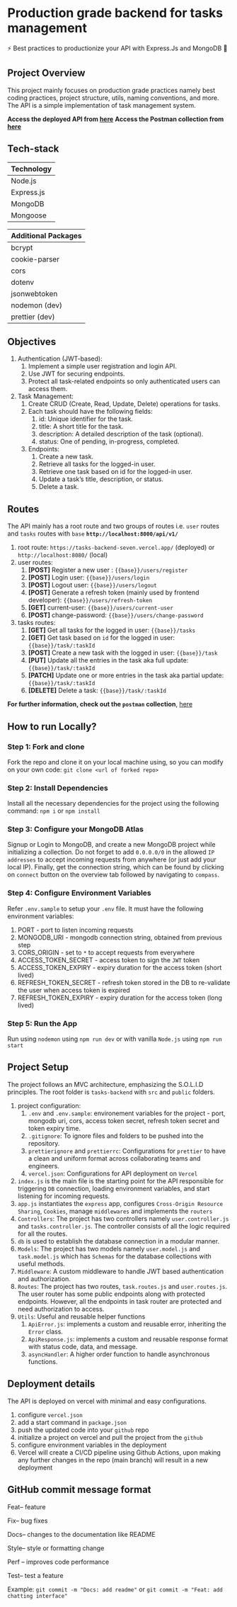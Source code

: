 # Production grade backend for tasks management

⚡ Best practices to productionize your API with Express.Js and MongoDB 💪

## Project Overview

This project mainly focuses on production grade practices namely best coding practices, project structure, utils, naming conventions, and more. The API is a simple implementation of task management system.

**Access the deployed API from [here](https://tasks-backend-seven.vercel.app/)**
**Access the Postman collection from [here](https://documenter.getpostman.com/view/23795224/2sAYQamrbD)**  

## Tech-stack

| Technology |
| ---------- |
| Node.js    |
| Express.js |
| MongoDB    |
| Mongoose   |

| Additional Packages |
| ------------------- |
| bcrypt              |
| cookie-parser       |
| cors                |
| dotenv              |
| jsonwebtoken        |
| nodemon (dev)       |
| prettier (dev)      |

## Objectives

1. Authentication (JWT-based):
   1. Implement a simple user registration and login API.
   2. Use JWT for securing endpoints.
   3. Protect all task-related endpoints so only authenticated users can access them.
2. Task Management:
   1. Create CRUD (Create, Read, Update, Delete) operations for tasks.
   2. Each task should have the following fields:
      1. id: Unique identifier for the task.
      2. title: A short title for the task.
      3. description: A detailed description of the task (optional).
      4. status: One of pending, in-progress, completed.
   3. Endpoints:
      1. Create a new task.
      2. Retrieve all tasks for the logged-in user.
      3. Retrieve one task based on id for the logged-in user.
      4. Update a task’s title, description, or status.
      5. Delete a task.

## Routes

The API mainly has a root route and two groups of routes i.e. `user` routes and `tasks` routes with `base` **`http://localhost:8000/api/v1/`**

1. root route: `https://tasks-backend-seven.vercel.app/` (deployed) or `http://localhost:8080/` (local)
2. user routes:  
   1. **[POST]** Register a new user : `{{base}}/users/register`
   2. **[POST]** Login user: `{{base}}/users/login`
   3. **[POST]** Logout user: `{{base}}/users/logout`
   4. **[POST]** Generate a refresh token (mainly used by frontend developer): `{{base}}/users/refresh-token`
   5. **[GET]** current-user: `{{base}}/users/current-user`
   6. **[POST]** change-password: `{{base}}/users/change-password`
3. tasks routes:
   1. **[GET]** Get all tasks for the logged in user: `{{base}}/tasks`
   2. **[GET]** Get task based on `id` for the logged in user: `{{base}}/task/:taskId`
   3. **[POST]** Create a new task with the logged in user: `{{base}}/task`
   4. **[PUT]** Update all the entries in the task aka full update: `{{base}}/task/:taskId`
   5. **[PATCH]** Update one or more entries in the task aka partial update: `{{base}}/task/:taskId`
   6. **[DELETE]** Delete a task: `{{base}}/task/:taskId`

**For further information, check out the `postman` collection**, [here](https://documenter.getpostman.com/view/23795224/2sAYQamrbD)
  
## How to run Locally?

### Step 1: Fork and clone

Fork the repo and clone it on your local machine using, so you can modify on your own code:
`git clone <url of forked repo>`

### Step 2: Install Dependencies

Install all the necessary dependencies for the project using the following command:
`npm i` or `npm install`

### Step 3: Configure your MongoDB Atlas

Signup or Login to MongoDB, and create a new MongoDB project while initializing a collection. Do not forget to add `0.0.0.0/0` in the allowed `IP addresses` to accept incoming requests from anywhere (or just add your local IP). Finally, get the connection string, which can be found by clicking on `connect` button on the overview tab followed by navigating to `compass`.

### Step 4: Configure Environment Variables

Refer `.env.sample` to setup your `.env` file. It must have the following environment variables:

1. PORT - port to listen incoming requests
2. MONGODB_URI - mongodb connection string, obtained from previous step
3. CORS_ORIGIN - set to `*` to accept requests from everywhere
4. ACCESS_TOKEN_SECRET - access token to sign the `JWT` token
5. ACCESS_TOKEN_EXPIRY - expiry duration for the access token (short lived)
6. REFRESH_TOKEN_SECRET - refresh token stored in the DB to re-validate the user when access token is expired
7. REFRESH_TOKEN_EXPIRY - expiry duration for the access token (long lived)

### Step 5: Run the App

Run using `nodemon` using `npm run dev` or with vanilla `Node.js` using `npm run start`

## Project Setup

The project follows an MVC architecture, emphasizing the S.O.L.I.D principles. The root folder is `tasks-backend` with `src` and `public` folders.

1. project configuration:
   1. `.env` and `.env.sample`: environement variables for the project - port, mongodb uri, cors, access token secret, refresh token secret and token expiry time.
   2. `.gitignore`: To ignore files and folders to be pushed into the repository.
   3. `prettierignore` and `prettierrc`: Configurations for `prettier` to have a clean and uniform format across collaborating teams and engineers.
   4. `vercel.json`: Configurations for API deployment on `Vercel`
2. `index.js` is the main file is the starting point for the API responsible for triggering `DB` connection, loading environment variables, and start listening for incoming requests.
3. `app.js`  instantiates the `express` app, configures `Cross-Origin Resource Sharing`, `Cookies`, manage `middlewares` and implements the `routers`
4. `Controllers`: The project has two controllers namely `user.controller.js` and `tasks.controller.js`. The controller consists of all the logic required for all the routes.
5. `db` is used to establish the database connection in a modular manner.
6. `Models`: The project has two models namely `user.model.js` and `task.model.js` which has `Schemas` for the database collections with useful methods.
7. `Middleware`: A custom middleware to handle JWT based authentication and authorization.
8. `Routes`: The project has two routes, `task.routes.js` and `user.routes.js`. The user router has some public endpoints along with protected endpoints. However, all the endpoints in task router are protected and need authorization to access.
9. `Utils`: Useful and reusable helper functions
    1. `ApiError.js`: implements a custom and reusable error, inheriting the `Error` class.
    2. `ApiResponse.js`: implements a custom and reusable response format with status code, data, and message.
    3. `asyncHandler`: A higher order function to handle asynchronous functions.  

## Deployment details

The API is deployed on vercel with minimal and easy configurations.

1. configure `vercel.json`
2. add a start command in `package.json`
3. push the updated code into your `github` repo
4. initialize a project on vercel and pull the project from the `github`
5. configure environment variables in the deployment
6. Vercel will create a CI/CD pipeline using Github Actions, upon making any further changes in the repo (main branch) will result in a new deployment

## GitHub commit message format

Feat– feature

Fix– bug fixes

Docs– changes to the documentation like README

Style– style or formatting change

Perf – improves code performance

Test– test a feature

Example: `git commit -m "Docs: add readme"` or `git commit -m "Feat: add chatting interface"`  